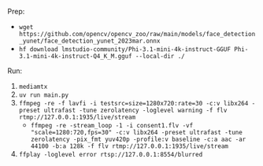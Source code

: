 Prep:

- `wget https://github.com/opencv/opencv_zoo/raw/main/models/face_detection_yunet/face_detection_yunet_2023mar.onnx`
- `hf download lmstudio-community/Phi-3.1-mini-4k-instruct-GGUF Phi-3.1-mini-4k-instruct-Q4_K_M.gguf --local-dir ./`

Run:

1. `mediamtx`
2. `uv run main.py`
3. `ffmpeg -re -f lavfi -i testsrc=size=1280x720:rate=30 -c:v libx264 -preset ultrafast -tune zerolatency -loglevel warning -f flv rtmp://127.0.0.1:1935/live/stream`
    - `ffmpeg -re -stream_loop -1 -i consent1.flv -vf "scale=1280:720,fps=30" -c:v libx264 -preset ultrafast -tune zerolatency -pix_fmt yuv420p -profile:v baseline -c:a aac -ar 44100 -b:a 128k -f flv rtmp://127.0.0.1:1935/live/stream`
4. `ffplay -loglevel error rtsp://127.0.0.1:8554/blurred`
